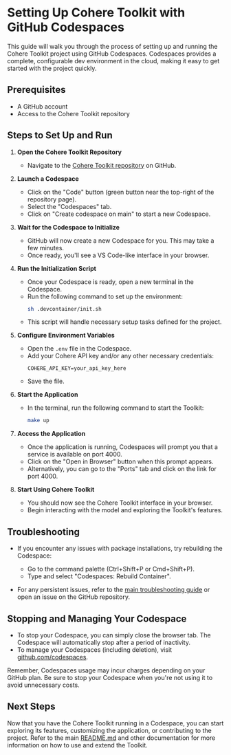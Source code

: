 # Setting Up Cohere Toolkit with GitHub Codespaces

This guide will walk you through the process of setting up and running the Cohere Toolkit project using GitHub Codespaces. Codespaces provides a complete, configurable dev environment in the cloud, making it easy to get started with the project quickly.

## Prerequisites

- A GitHub account
- Access to the Cohere Toolkit repository

## Steps to Set Up and Run

1. **Open the Cohere Toolkit Repository**
   - Navigate to the [Cohere Toolkit repository](https://github.com/cohere-ai/cohere-toolkit) on GitHub.

2. **Launch a Codespace**
   - Click on the "Code" button (green button near the top-right of the repository page).
   - Select the "Codespaces" tab.
   - Click on "Create codespace on main" to start a new Codespace.

3. **Wait for the Codespace to Initialize**
   - GitHub will now create a new Codespace for you. This may take a few minutes.
   - Once ready, you'll see a VS Code-like interface in your browser.

4. **Run the Initialization Script**
   - Once your Codespace is ready, open a new terminal in the Codespace.
   - Run the following command to set up the environment:
     ```bash
     sh .devcontainer/init.sh
     ```
   - This script will handle necessary setup tasks defined for the project.

5. **Configure Environment Variables**
   - Open the `.env` file in the Codespace.
   - Add your Cohere API key and/or any other necessary credentials:
     ```
     COHERE_API_KEY=your_api_key_here
     ```
   - Save the file.

6. **Start the Application**
   - In the terminal, run the following command to start the Toolkit:
     ```bash
     make up
     ```

7. **Access the Application**
   - Once the application is running, Codespaces will prompt you that a service is available on port 4000.
   - Click on the "Open in Browser" button when this prompt appears.
   - Alternatively, you can go to the "Ports" tab and click on the link for port 4000.

8. **Start Using Cohere Toolkit**
   - You should now see the Cohere Toolkit interface in your browser.
   - Begin interacting with the model and exploring the Toolkit's features.

## Troubleshooting

- If you encounter any issues with package installations, try rebuilding the Codespace:
  - Go to the command palette (Ctrl+Shift+P or Cmd+Shift+P).
  - Type and select "Codespaces: Rebuild Container".

- For any persistent issues, refer to the [main troubleshooting guide](/docs/troubleshooting.md) or open an issue on the GitHub repository.

## Stopping and Managing Your Codespace

- To stop your Codespace, you can simply close the browser tab. The Codespace will automatically stop after a period of inactivity.
- To manage your Codespaces (including deletion), visit [github.com/codespaces](https://github.com/codespaces).

Remember, Codespaces usage may incur charges depending on your GitHub plan. Be sure to stop your Codespace when you're not using it to avoid unnecessary costs.

## Next Steps

Now that you have the Cohere Toolkit running in a Codespace, you can start exploring its features, customizing the application, or contributing to the project. Refer to the main [README.md](../README.md) and other documentation for more information on how to use and extend the Toolkit.
